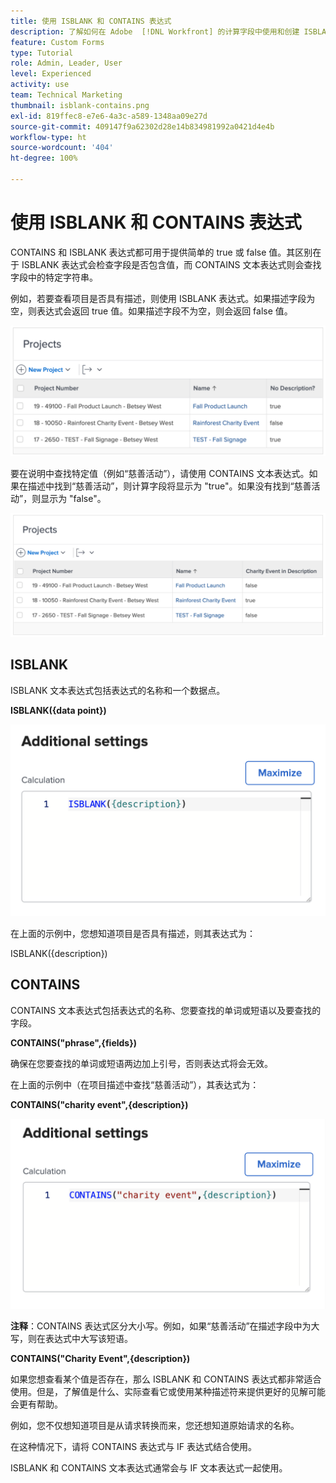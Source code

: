 ```yaml
---
title: 使用 ISBLANK 和 CONTAINS 表达式
description: 了解如何在 Adobe  [!DNL Workfront] 的计算字段中使用和创建 ISBLANK 和 CONTAINS 表达式。
feature: Custom Forms
type: Tutorial
role: Admin, Leader, User
level: Experienced
activity: use
team: Technical Marketing
thumbnail: isblank-contains.png
exl-id: 819ffec8-e7e6-4a3c-a589-1348aa09e27d
source-git-commit: 409147f9a62302d28e14b834981992a0421d4e4b
workflow-type: ht
source-wordcount: '404'
ht-degree: 100%

---
```


# 使用 ISBLANK 和 CONTAINS 表达式

CONTAINS 和 ISBLANK 表达式都可用于提供简单的 true 或 false 值。其区别在于 ISBLANK 表达式会检查字段是否包含值，而 CONTAINS 文本表达式则会查找字段中的特定字符串。

例如，若要查看项目是否具有描述，则使用 ISBLANK 表达式。如果描述字段为空，则表达式会返回 true 值。如果描述字段不为空，则会返回 false 值。

![带有利用率报告的工作负载均衡器](assets/isblank01.png)

要在说明中查找特定值（例如“慈善活动”），请使用 CONTAINS 文本表达式。如果在描述中找到“慈善活动”，则计算字段将显示为 &quot;true&quot;。如果没有找到“慈善活动”，则显示为 &quot;false&quot;。

![带有利用率报告的工作负载均衡器](assets/isblank02.png)

## ISBLANK

ISBLANK 文本表达式包括表达式的名称和一个数据点。

**ISBLANK({data point})**

![带有利用率报告的工作负载均衡器](assets/isblank03.png)

在上面的示例中，您想知道项目是否具有描述，则其表达式为：

ISBLANK({description})

## CONTAINS

CONTAINS 文本表达式包括表达式的名称、您要查找的单词或短语以及要查找的字段。

**CONTAINS(&quot;phrase&quot;,{fields})**

确保在您要查找的单词或短语两边加上引号，否则表达式将会无效。

在上面的示例中（在项目描述中查找“慈善活动”），其表达式为：

**CONTAINS(&quot;charity event&quot;,{description})**

![带有利用率报告的工作负载均衡器](assets/isblank04.png)

**注释**：CONTAINS 表达式区分大小写。例如，如果“慈善活动”在描述字段中为大写，则在表达式中大写该短语。

**CONTAINS(&quot;Charity Event&quot;,{description})**

如果您想查看某个值是否存在，那么 ISBLANK 和 CONTAINS 表达式都非常适合使用。但是，了解值是什么、实际查看它或使用某种描述符来提供更好的见解可能会更有帮助。

例如，您不仅想知道项目是从请求转换而来，您还想知道原始请求的名称。

在这种情况下，请将 CONTAINS 表达式与 IF 表达式结合使用。

ISBLANK 和 CONTAINS 文本表达式通常会与 IF 文本表达式一起使用。
